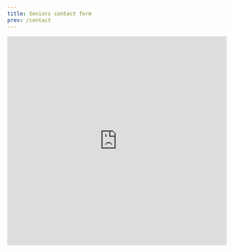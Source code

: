 ```yaml
---
title: Seniors contact form
prev: /contact
---
```


<iframe width="640px" height="480px" src="https://forms.office.com/Pages/ResponsePage.aspx?id=nH2y_waR20KHQGlZePwZ1u2Y6FocNtlHlkwrVG5qEJRUM0VaQ1hHNkVUVVdVVjVTR0dKVTFFV1dWRS4u&embed=true" frameborder="0" marginwidth="0" marginheight="0" style="border: none; max-width:100%; max-height:100vh" allowfullscreen webkitallowfullscreen mozallowfullscreen msallowfullscreen> </iframe>
